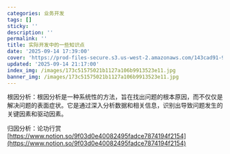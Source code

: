 ```yaml
---
categories: 业务开发
tags: []
sticky: ''
description: ''
permalink: ''
title: 实际开发中的一些知识点
date: '2025-09-14 17:39:00'
cover: 'https://prod-files-secure.s3.us-west-2.amazonaws.com/143cad91-961b-48b0-82dc-78fbb6eb5abe/83bc1247-7eab-4886-bdcb-1ffb1bb8be2b/%E8%90%A9%E6%A3%AE%E3%81%98%E3%81%82_2199289_cover.jpg?X-Amz-Algorithm=AWS4-HMAC-SHA256&X-Amz-Content-Sha256=UNSIGNED-PAYLOAD&X-Amz-Credential=ASIAZI2LB466RNCZADRK%2F20250917%2Fus-west-2%2Fs3%2Faws4_request&X-Amz-Date=20250917T170044Z&X-Amz-Expires=3600&X-Amz-Security-Token=IQoJb3JpZ2luX2VjEDAaCXVzLXdlc3QtMiJGMEQCIGHApIZqHYhQRUd5VnaVBtY%2F98Hcc3MS4bAPPgg9f%2Be6AiAo%2FyhkTtKGbiyqwsyqUbSDq%2FUxIz4LhQTdsgyg9T5gJCqIBAip%2F%2F%2F%2F%2F%2F%2F%2F%2F%2F8BEAAaDDYzNzQyMzE4MzgwNSIMXGJ5xFPBiv6Jegr2KtwD%2F6JSuX1jtKbvFyj79F0lYcOy9kx5XdSm3%2FzeUm1QxXNFwFMQHLCargYcSYkkFNSYcE7s2NKOa2dTQrk9i8GbK12ceIkS8R5UE8tkH3Aivq%2FXAiicCA2UUG127qKPbKgpKiIG%2BgAK92hhSjG9eapOf41rPmOYwMSgoQMy0C90gMiLjARFccgY28YXk%2BV4PEyUnuFzht03Zs%2B1J1oJBmwjmRxtyA3Rp4xttGGNEyFXayOP8B2ptDfPpZnmtsgoFwqQ1ajaP7VKO46PBa46qtifM%2Bi16ymiVIWioGFKU3ShMpGN2nda5UG%2BmjmjKPmAzxHHoAQ3SCzTYhTkJQyNhNxOSh7WU2IC2aWgIVNZNMGnC3oXJxeFAJG1Dc3G3rmR5J0%2BpduClGcKjtvssKxmnYXxUCsiQYoSPH2L0dHutyvQ7eqKrXfwgKQMxCNUG%2BmBijEkTo52FwxsjFHi5irVmQbgm%2BJAQKb4S%2BUFZGOlwVi8hDfEE37ong5cL1XxcDqzsx%2Bunw6esA3CQBzqWoA9tM9UajAALTIw%2FsFkkSb4X2fCW%2FVTSNfNQvSctgT5ZKDPxLxVvFZuRzEvb2Tk0xhf7VVW5RkvzcFMLWEBgZBEi16E%2BdxDFih4G%2FYcWzJBO04wnqyrxgY6pgHl5h19K829lH4NmrqmuPE40HumPteLdlJJQP69UOlBWoDh63pYsK8o%2BagyUAm2Ri7YJu1m1GlUcOnCXU2X%2B0yOjs7RHMyhSv0EPeZzFsNWBRFzu33eA2JJjP9p%2B4JE3zT0XBGL9uE%2FOYMYHd5957EbdHQ2Y8mb3ICxXTFB5ocksPr8DvAQMw5ACSL99NCbcCdEp6ISOI%2FvDsfKJSHLprQ9bwDC5OJx&X-Amz-Signature=f9967fd07359d493d1af268215bab01f2d4e87485363c5042e7685e9d450a3d4&X-Amz-SignedHeaders=host&x-amz-checksum-mode=ENABLED&x-id=GetObject'
updated: '2025-09-14 21:17:00'
index_img: /images/173c51575021b1127a106b9913523e11.jpg
banner_img: /images/173c51575021b1127a106b9913523e11.jpg
---
```


根因分析：根因分析是一种系统性的方法，旨在找出问题的根本原因，而不仅仅是解决问题的表面症状。它是通过深入分析数据和相关信息，识别出导致问题发生的关键因素和驱动因素。


归因分析：论功行赏[https://www.notion.so/9f03d0e40082495fadce7874194f2154](https://www.notion.so/9f03d0e40082495fadce7874194f2154)

